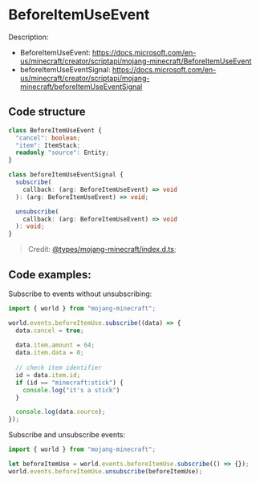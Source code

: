 # BeforeItemUseEvent

Description:

- BeforeItemUseEvent: https://docs.microsoft.com/en-us/minecraft/creator/scriptapi/mojang-minecraft/BeforeItemUseEvent
- beforeItemUseEventSignal: https://docs.microsoft.com/en-us/minecraft/creator/scriptapi/mojang-minecraft/beforeItemUseEventSignal

## Code structure

```ts
class BeforeItemUseEvent {
  "cancel": boolean;
  "item": ItemStack;
  readonly "source": Entity;
}
```

```ts
class beforeItemUseEventSignal {
  subscribe(
    callback: (arg: BeforeItemUseEvent) => void
  ): (arg: BeforeItemUseEvent) => void;

  unsubscribe(
    callback: (arg: BeforeItemUseEvent) => void
  ): void;
}
```

> Credit: [@types/mojang-minecraft/index.d.ts](https://github.com/DefinitelyTyped/DefinitelyTyped/blob/master/types/mojang-minecraft/index.d.ts);

## Code examples:

Subscribe to events without unsubscribing:

```js
import { world } from "mojang-minecraft";

world.events.beforeItemUse.subscribe((data) => {
  data.cancel = true;
  
  data.item.amount = 64;
  data.item.data = 0;
  
  // check item identifier
  id = data.item.id;
  if (id == "minecraft:stick") {
    console.log("it's a stick")
  }

  console.log(data.source);
});
```

Subscribe and unsubscribe events:

```js
import { world } from "mojang-minecraft";

let beforeItemUse = world.events.beforeItemUse.subscribe(() => {});
world.events.beforeItemUse.unsubscribe(beforeItemUse);
```

